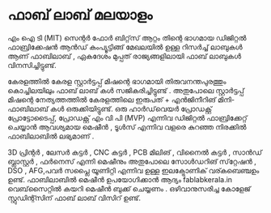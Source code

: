 # ഫാബ് ലാബ് മലയാളം 

എം ഐ ടി (MIT) സെന്റർ ഫോർ ബിറ്റ്‌സ് ആറ്റം തിന്റെ ഭാഗമായ ഡിജിറ്റൽ ഫാബ്രിക്കേഷൻ ആൻഡ് കംപ്യൂട്ടിങ്ങ് മേഖലയിൽ ഉള്ള റിസർച്ച് ലാബുകൾ ആണ് ഫാബിലാബ് , ഏകദേശം മുപ്പത് രാജ്യങ്ങളിലായി ഫാബ് ലാബുകൾ വിനസിച്ചിട്ടുണ്ട്. 

കേരളത്തിൽ കേരള സ്റ്റാർട്ടപ്പ് മിഷന്റെ ഭാഗമായി തിരുവനന്തപുരത്തും കൊച്ചിലയിലും ഫാബ് ലാബ് കൾ സജികരിച്ചിട്ടുണ്ട് . അതുപോലെ സ്റ്റാർട്ടപ്പ് മിഷന്റെ നേത്യത്തത്തിൽ കേരളത്തിലെ ഇരുപത് + എൻജിനീറിങ് മിനി-ഫാബിലാബ് കൾ ഒരുക്കിയിട്ടുണ്ട്. 
ഒരു ഹാർഡ്‌വെയർ പ്രോഡക്റ്റ് പ്രോട്ടോടൈപ്പ്, പ്രോഡക്റ്റ് എം വി പി (MVP) എന്നിവ ഡിജിറ്റൽ ഫാബ്രിക്കേറ്റ് ചെയ്യാൻ ആവശ്യമായ മെഷീൻ , ടൂൾസ് എന്നിവ വളരെ കുറഞ്ഞ നിരക്കിൽ ഫാബിലാബിൽ ലഭ്യമാണ് .

3D പ്രിന്റർ , ലേസർ കട്ടർ , CNC കട്ടർ , PCB മിലിങ് , വിനൈൽ കട്ടർ , സാൻഡ് ബ്ലാസ്റ്റർ , ഫർനെസ് എന്നി മെഷീനും അതുപോലെ സോൾഡറിങ് സ്‌റ്റേഷൻ , DSO , AFG,പവർ സപ്ലൈ യൂണിറ്റി എന്നിവ ഉള്ള ഇലക്ട്രോണിക് വര്കബെഞ്ചഉം ഉണ്ട്. 
ഫാബിലാബിൽ മെഷീൻ ഉപയോഗിക്കാൻ ആദ്യം fablabkerala.in വെബ്‌സൈറ്റിൽ കയറി മെഷീൻ ബുക്ക് ചെയ്യണം . ഒഴിവാനുസരിച്ച കോളേജ് സ്റ്റുഡിന്റ്സിന് ഫാബ് ലാബ് വിസിറ് ഉണ്ട്.
